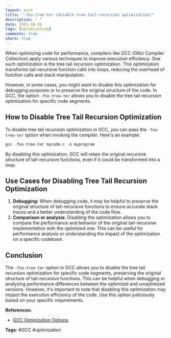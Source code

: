 ```yaml
---
layout: post
title: "-fno-tree-ter (disable tree-tail-recursion optimization)"
description: " "
date: 2023-10-26
tags: [optimization]
comments: true
share: true
---
```


When optimizing code for performance, compilers like GCC (GNU Compiler Collection) apply various techniques to improve execution efficiency. One such optimization is the tree tail recursion optimization. This optimization transforms tail-recursive function calls into loops, reducing the overhead of function calls and stack manipulation.

However, in some cases, you might want to disable this optimization for debugging purposes or to preserve the original structure of the code. In GCC, the option `-fno-tree-ter` allows you to disable the tree tail recursion optimization for specific code segments.

## How to Disable Tree Tail Recursion Optimization

To disable tree tail recursion optimization in GCC, you can pass the `-fno-tree-ter` option when invoking the compiler. Here's an example:

```c
gcc -fno-tree-ter mycode.c -o myprogram
```

By disabling this optimization, GCC will retain the original recursive structure of tail-recursive functions, even if it could be transformed into a loop.

## Use Cases for Disabling Tree Tail Recursion Optimization

1. **Debugging:** When debugging code, it may be helpful to preserve the original structure of tail-recursive functions to ensure accurate stack traces and a better understanding of the code flow.
2. **Comparison or analysis:** Disabling the optimization allows you to compare the performance and behavior of the original tail-recursive implementation with the optimized one. This can be useful for performance analysis or understanding the impact of the optimization on a specific codebase.

## Conclusion

The `-fno-tree-ter` option in GCC allows you to disable the tree tail recursion optimization for specific code segments, preserving the original structure of tail-recursive functions. This can be helpful when debugging or analyzing performance differences between the optimized and unoptimized versions. However, it's important to note that disabling this optimization may impact the execution efficiency of the code. Use this option judiciously based on your specific requirements.

<!-- Relevant References -->
**References:**
- [GCC Optimization Options](https://gcc.gnu.org/onlinedocs/gcc/Optimize-Options.html)  
<!-- End -->
<!-- Tags -->
**Tags**: #GCC #optimization